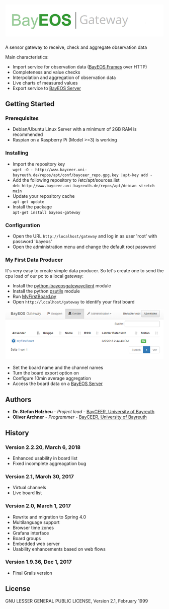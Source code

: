 ﻿# ![BayEOS Gateway](docs/gateway_logo_medium.png)
A sensor gateway to receive, check and aggregate observation data

Main characteristics:
- Import service for observation data ([BayEOS Frames](https://www.bayceer.uni-bayreuth.de/bayeos/frames) over HTTP)
- Completeness and value checks 
- Interpolation and aggregation of observation data 
- Live charts of measured values 
- Export service to [BayEOS Server](https://github.com/BayCEER/bayeos-server)

## Getting Started
### Prerequisites
- Debian/Ubuntu Linux Server with a minimum of 2GB RAM is recommended
- Raspian on a Raspberry Pi (Model >=3) is working

### Installing
- Import the repository key  
`wget -O - http://www.bayceer.uni-bayreuth.de/repos/apt/conf/bayceer_repo.gpg.key |apt-key add -`
- Add the following repository to /etc/apt/sources.list  
`deb http://www.bayceer.uni-bayreuth.de/repos/apt/debian stretch main`
- Update your repository cache  
`apt-get update`
- Install the package  
`apt-get install bayeos-gateway`

### Configuration
- Open the URL `http://localhost/gateway` and log in as user 'root' with password 'bayeos'
- Open the administration menu and change the default root password

### My First Data Producer
It's very easy to create simple data producer. So let's create one to send the cpu load of our pc to a local gateway:
- Install the [python-bayeosgatewayclient](https://github.com/BayCEER/bayeosgatewayclient) module
- Install the python [psutils](https://pypi.python.org/pypi/psutil) module
- Run [MyFirstBoard.py](docs/MyFirstBoard.py)
- Open `http://localhost/gateway` to identify your first board

![board list](docs/MyFirstBoard.png)
- Set the board name and the channel names 
- Turn the board export option on
- Configure 10min average aggregation 
- Access the board data on a [BayEOS Server](https://github.com/BayCEER/bayeos-server) 

## Authors 
* **Dr. Stefan Holzheu** - *Project lead* - [BayCEER, University of Bayreuth](https://www.bayceer.uni-bayreuth.de)
* **Oliver Archner** - *Programmer* - [BayCEER, University of Bayreuth](https://www.bayceer.uni-bayreuth.de)

## History
### Version 2.2.20, March 6, 2018
- Enhanced usability in board list 
- Fixed incomplete aggreagation bug

### Version 2.1, March 30, 2017
- Virtual channels 
- Live board list 

### Version 2.0, March 1, 2017
- Rewrite and migration to Spring 4.0
- Multilanguage support 
- Browser time zones 
- Grafana interface 
- Board groups 
- Embedded web server
- Usability enhancements based on web flows 

### Version 1.9.36, Dec 1, 2017
- Final Grails version

## License
GNU LESSER GENERAL PUBLIC LICENSE, Version 2.1, February 1999





